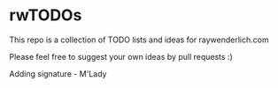 # rwTODOs

This repo is a collection of TODO lists and ideas for raywenderlich.com

Please feel free to suggest your own ideas by pull requests :)

Adding signature - M'Lady
